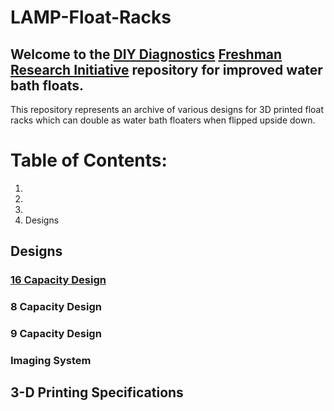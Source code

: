 # LAMP-Float-Racks

## Welcome to the  [DIY Diagnostics](https://diystream.cns.utexas.edu/ "DIY Diagnostics")  [Freshman Research Initiative](https://cns.utexas.edu/fri "Freshman Research Initiative") repository for improved water bath floats.

This repository represents an archive of various designs for 3D printed float racks which can double as water bath floaters when flipped upside down.

# Table of Contents:
1.
2.
3.
4. Designs 







## Designs
### [16 Capacity Design](https://github.com/diydiagnostics/LAMP-Tube-Racks/tree/master/16%20Capacity%20Racks)


### 8 Capacity Design


### 9 Capacity Design


### Imaging System

## 3-D Printing Specifications
